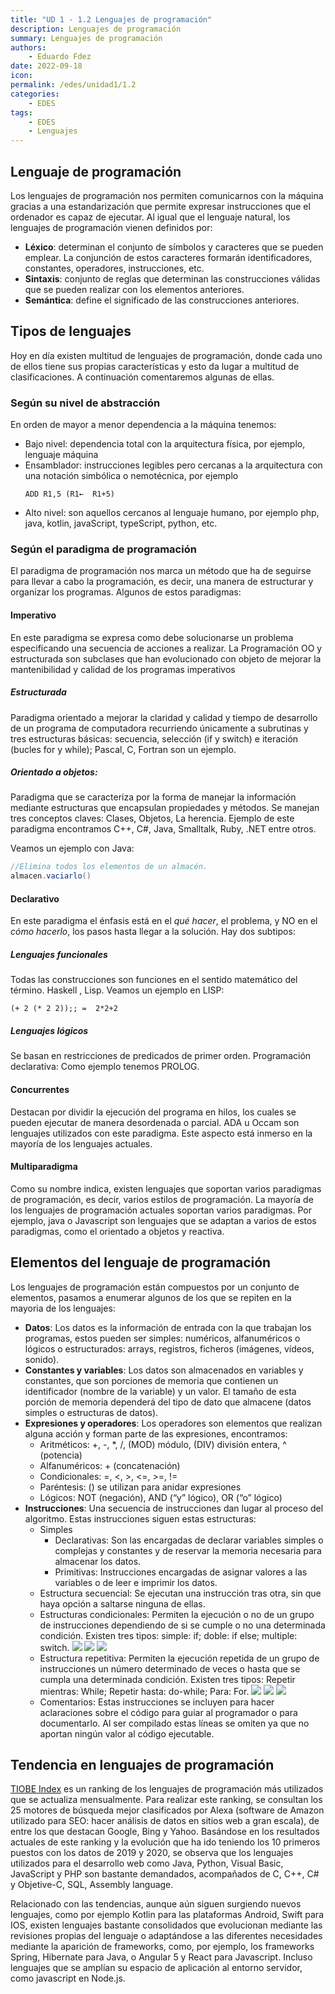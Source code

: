 ```yaml
---
title: "UD 1 - 1.2 Lenguajes de programación"
description: Lenguajes de programación
summary: Lenguajes de programación
authors:
    - Eduardo Fdez
date: 2022-09-18
icon:   
permalink: /edes/unidad1/1.2
categories:
    - EDES
tags:
    - EDES
    - Lenguajes
---
```


## Lenguaje de programación 
Los lenguajes de programación nos permiten comunicarnos con la máquina gracias a una estandarización que permite expresar instrucciones que el ordenador es capaz de ejecutar. Al igual que el lenguaje natural, los lenguajes de programación vienen definidos por:

* **Léxico**: determinan el conjunto de símbolos y caracteres que se pueden emplear. La conjunción de estos caracteres formarán identificadores, constantes, operadores, instrucciones, etc.
* **Sintaxis**: conjunto de reglas que determinan las construcciones válidas que se pueden realizar con los elementos anteriores.
* **Semántica**: define el significado de las construcciones anteriores.



## Tipos de lenguajes
Hoy en día existen multitud de lenguajes de programación, donde cada uno de ellos tiene sus propias características y esto da lugar a multitud de clasificaciones. A continuación comentaremos algunas de ellas.

### Según su nivel de abstracción
En orden de mayor a menor dependencia a la máquina tenemos:

* Bajo nivel: dependencia total con la arquitectura física, por ejemplo, lenguaje máquina
* Ensamblador: instrucciones legibles pero cercanas a la arquitectura con una notación simbólica o nemotécnica, por ejemplo
  ```
  ADD R1,5 (R1←  R1+5)
  ```
* Alto nivel: son aquellos cercanos al lenguaje humano, por ejemplo php, java, kotlin, javaScript, typeScript, python, etc.

### Según el paradigma de programación
El paradigma de programación nos marca un método que ha de seguirse para llevar a cabo la programación, es decir, una manera de estructurar y organizar los programas. Algunos de estos paradigmas:

#### Imperativo
En este paradigma se expresa como debe solucionarse un problema especificando una secuencia de acciones a realizar. La Programación OO y estructurada son subclases que han evolucionado con objeto de mejorar la mantenibilidad y calidad de los programas imperativos

##### Estructurada
Paradigma orientado a mejorar la claridad y calidad y tiempo de desarrollo de un programa de computadora recurriendo únicamente a subrutinas y tres estructuras básicas: secuencia, selección (if y switch) e iteración (bucles for y while); Pascal, C, Fortran son un ejemplo.

##### Orientado a objetos:
Paradigma que se caracteriza por la forma de manejar la información mediante estructuras que encapsulan propiedades y métodos. Se manejan tres conceptos claves: Clases, Objetos, La herencia. Ejemplo de este paradigma encontramos C++, C#, Java, Smalltalk, Ruby, .NET entre otros.

Veamos un ejemplo con Java:

```java
//Elimina todos los elementos de un almacén.
almacen.vaciarlo()
```

#### Declarativo
En este paradigma el énfasis está en el *qué hacer*, el problema, y NO en el *cómo hacerlo*, los pasos hasta llegar a la solución. Hay dos subtipos:

##### Lenguajes funcionales
Todas las construcciones son funciones en el sentido matemático del término. Haskell , Lisp. Veamos un ejemplo en LISP:

```Lisp
(+ 2 (* 2 2));; =  2*2+2 
```

##### Lenguajes lógicos

Se basan en restricciones de predicados de primer orden. Programación declarativa: Como ejemplo tenemos PROLOG.

#### Concurrentes

Destacan por dividir la ejecución del programa en hilos, los cuales se pueden ejecutar de manera desordenada o parcial. ADA u Occam son lenguajes utilizados con este paradigma. Este aspecto está inmerso en la mayoría de los lenguajes actuales.

#### Multiparadigma

Como su nombre indica, existen lenguajes que soportan varios paradigmas de programación, es decir, varios estilos de programación. La mayoría de los lenguajes de programación actuales soportan varios paradigmas. Por ejemplo, java o Javascript son lenguajes que se adaptan a varios de estos paradigmas, como el orientado a objetos y reactiva.

## Elementos del lenguaje de programación

Los lenguajes de programación están compuestos por un conjunto de elementos, pasamos a enumerar algunos de los que se repiten en la mayoria de los lenguajes:

* **Datos**: Los datos es la información de entrada con la que trabajan los programas, estos pueden ser simples: numéricos, alfanuméricos o lógicos o estructurados: arrays, registros, ficheros (imágenes, vídeos, sonido).
* **Constantes y variables**: Los datos son almacenados en variables y constantes, que son porciones de memoria que contienen un identificador (nombre de la variable) y un valor. El tamaño de esta porción de memoria dependerá del tipo de dato que almacene (datos simples o estructuras de datos).
* **Expresiones y operadores**: Los operadores son elementos que realizan alguna acción y forman parte de las expresiones, encontramos:
    * Aritméticos: +, -, *, /, (MOD) módulo, (DIV) división entera, ^ (potencia)
    * Alfanuméricos: + (concatenación)
    * Condicionales: =, <, >, <=, >=, !=
    * Paréntesis: () se utilizan para anidar expresiones
    * Lógicos: NOT (negación), AND (“y” lógico), OR (“o” lógico)
* **Instrucciones**: Una secuencia de instrucciones dan lugar al proceso del algoritmo. Estas instrucciones siguen estas estructuras:
    * Simples
        * Declarativas: Son las encargadas de declarar variables simples o complejas y  constantes y de reservar la memoria necesaria para almacenar los datos.
        * Primitivas: Instrucciones encargadas de asignar valores a las variables o de leer e imprimir los datos.
    * Estructura secuencial: Se ejecutan una instrucción tras otra, sin que haya opción a saltarse ninguna de ellas.
    * Estructuras condicionales: Permiten la ejecución o no de un grupo de instrucciones dependiendo de si se cumple o no una determinada condición. Existen tres tipos: simple:  if; doble:  if else; multiple: switch.
    ![](assets/EDES-U1-EstCondicionales.png)
    ![](assets/EDES-U1-EstCondicionalesDoble.png)
    ![](assets/EDES-U1-EstCondicionalesMult.png)
    * Estructura repetitiva: Permiten la ejecución repetida de un grupo de instrucciones un número determinado de veces o hasta que se cumpla una determinada condición. Existen tres tipos: Repetir mientras: While; Repetir hasta: do-while; Para: For.
    ![](assets/EDES-U1-EstRepWhile.png)
    ![](assets/EDES-U1-EstRepDoWhile.png)
    ![](assets/EDES-U1-EstRepFor.png)
    * Comentarios: Estas instrucciones se incluyen para hacer aclaraciones sobre el código para guiar al programador o para documentarlo. Al ser compilado estas líneas se omiten ya que no aportan ningún valor al código ejecutable.

## Tendencia en lenguajes de programación
[TIOBE Index](https://www.tiobe.com/tiobe-index) es un ranking de los lenguajes de programación más utilizados que se actualiza mensualmente. Para realizar este ranking, se consultan los 25 motores de búsqueda mejor clasificados por Alexa (software de Amazon utilizado para SEO: hacer análisis de datos en sitios web a gran escala), de entre los que destacan Google, Bing y Yahoo.
Basándose en los resultados actuales de este ranking y la evolución que ha ido teniendo los 10 primeros puestos con los datos de 2019 y 2020, se observa que los lenguajes utilizados para el desarrollo web como Java, Python, Visual Basic, JavaScript y PHP son bastante demandados, acompañados de C, C++, C# y Objetive-C, SQL, Assembly language.

Relacionado con las tendencias, aunque aún siguen surgiendo nuevos lenguajes, como por ejemplo Kotlin para las plataformas Android, Swift para IOS, existen lenguajes bastante consolidados que evolucionan mediante las revisiones propias del lenguaje o adaptándose a las diferentes necesidades mediante la aparición de frameworks, como, por ejemplo, los frameworks Spring, Hibernate para Java, o Angular 5 y React para Javascript. Incluso lenguajes que se amplían su espacio de aplicación al entorno servidor, como javascript en Node.js.

